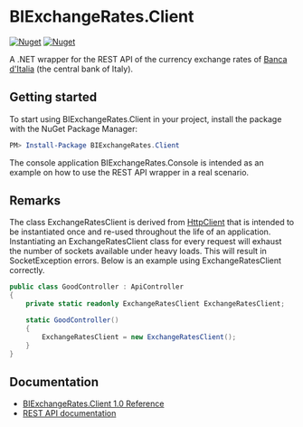 # BIExchangeRates.Client

[![Nuget](https://img.shields.io/nuget/v/BIExchangeRates.Client)](https://www.nuget.org/packages/BIExchangeRates.Client)
[![Nuget](https://img.shields.io/nuget/dt/BIExchangeRates.Client)](https://www.nuget.org/packages/BIExchangeRates.Client)

A .NET wrapper for the REST API of the currency exchange rates of [Banca d'Italia](https://tassidicambio.bancaditalia.it) (the central bank of Italy).

## Getting started

To start using BIExchangeRates.Client in your project, install the package with the NuGet Package Manager:

```PowerShell
PM> Install-Package BIExchangeRates.Client
```

The console application BIExchangeRates.Console is intended as an example on how to use the REST API wrapper in a real scenario.

## Remarks

The class ExchangeRatesClient is derived from [HttpClient](https://docs.microsoft.com/dotnet/api/system.net.http.httpclient) that is intended to be instantiated once and re-used throughout the life of an application. Instantiating an ExchangeRatesClient class for every request will exhaust the number of sockets available under heavy loads. This will result in SocketException errors. Below is an example using ExchangeRatesClient correctly.

```C#
public class GoodController : ApiController
{
    private static readonly ExchangeRatesClient ExchangeRatesClient;

    static GoodController()
    {
        ExchangeRatesClient = new ExchangeRatesClient();
    }
}
```

## Documentation

* [BIExchangeRates.Client 1.0 Reference](https://github.com/maurizuki/BIExchangeRates.Client/wiki/BIExchangeRates.Client-1.0)
* [REST API documentation](https://tassidicambio.bancaditalia.it/assets/files/Operating_Instructions.pdf)
